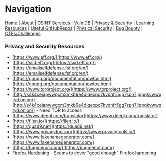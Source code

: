# Navigation
[Home](index.md) | [About](about.md) | [OSINT Services](osint-services.md) | [Vuln DB](vuln-db.md) | [Privacy & Security](privacy-security.md) | [Learning Resources](learning-resources.md) | [Useful GitHubRepos](useful-github-repos.md) | [Physical Security](physical-security.md) | [Bug Bounty](bug-bounty.md) | [CTFs/Challenges](ctfs-challenges.md)

### Privacy and Security Resources
* [https://www.eff.org/](https://www.eff.org/)
* [https://ssd.eff.org/](https://ssd.eff.org/)
* [https://emailselfdefense.fsf.org/en/](https://emailselfdefense.fsf.org/en/)
* [https://gnupg.org/documentation/howtos.html](https://gnupg.org/documentation/howtos.html)
* [https://www.torproject.org/](https://www.torproject.org/)
* [http://s4k4ceiapwwgcm3mkb6e4diqecpo7kvdnfr5gg7sph7jjppqkvwwqtyd.onion/](http://s4k4ceiapwwgcm3mkb6e4diqecpo7kvdnfr5gg7sph7jjppqkvwwqtyd.onion/) - Need TOR to access
* [https://www.deepl.com/translator](https://www.deepl.com/translator)
* [https://filen.io/](https://filen.io/)
* [https://quad9.net/](https://quad9.net/)
* [https://www.privacytools.io/](https://www.privacytools.io/)
* [https://www.fakenamegenerator.com/](https://www.fakenamegenerator.com/)
* [https://bugmenot.com/](https://bugmenot.com/)
* [Firefox Hardening](https://forum.level1techs.com/t/browser-hardening-privacy-anti-fingerprint-and-anti-telemetry-guide/198039) - Seems to cover "good enough" Firefox hardening
